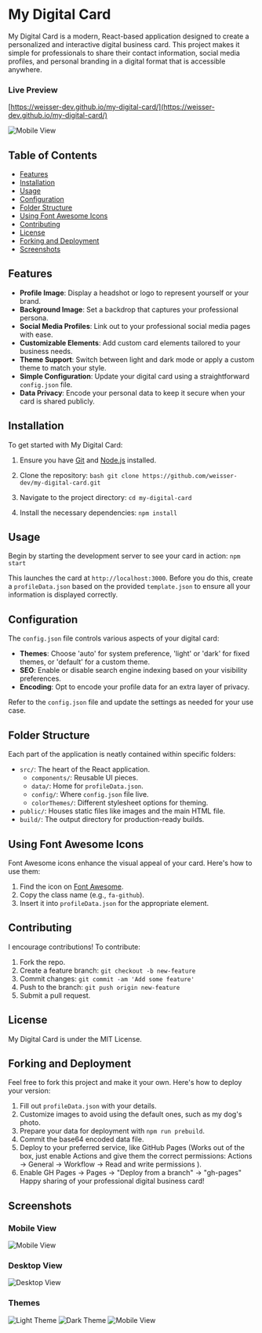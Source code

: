 # My Digital Card

My Digital Card is a modern, React-based application designed to create a personalized and interactive digital business
card. This project makes it simple for professionals to share their contact information, social media profiles, and
personal branding in a digital format that is accessible anywhere.

### Live Preview
[https://weisser-dev.github.io/my-digital-card/](https://weisser-dev.github.io/my-digital-card/)

![Mobile View](./screenshots/mobile.png)






## Table of Contents

- [Features](#features)
- [Installation](#installation)
- [Usage](#usage)
- [Configuration](#configuration)
- [Folder Structure](#folder-structure)
- [Using Font Awesome Icons](#using-font-awesome-icons)
- [Contributing](#contributing)
- [License](#license)
- [Forking and Deployment](#forking-and-deployment)
- [Screenshots](#screenshots)

## Features

- **Profile Image**: Display a headshot or logo to represent yourself or your brand.
- **Background Image**: Set a backdrop that captures your professional persona.
- **Social Media Profiles**: Link out to your professional social media pages with ease.
- **Customizable Elements**: Add custom card elements tailored to your business needs.
- **Theme Support**: Switch between light and dark mode or apply a custom theme to match your style.
- **Simple Configuration**: Update your digital card using a straightforward `config.json` file.
- **Data Privacy**: Encode your personal data to keep it secure when your card is shared publicly.

## Installation

To get started with My Digital Card:

1. Ensure you have [Git](https://git-scm.com/downloads) and [Node.js](https://nodejs.org/en/download/) installed.
2. Clone the repository:
   ```bash git clone https://github.com/weisser-dev/my-digital-card.git```

3. Navigate to the project directory:     `cd my-digital-card`

4. Install the necessary dependencies:    `npm install`

## Usage

Begin by starting the development server to see your card in action: `npm start`

This launches the card at `http://localhost:3000`. Before you do this, create a `profileData.json` based on the
provided `template.json` to ensure all your information is displayed correctly.

## Configuration

The `config.json` file controls various aspects of your digital card:

- **Themes**: Choose 'auto' for system preference, 'light' or 'dark' for fixed themes, or 'default' for a custom theme.
- **SEO**: Enable or disable search engine indexing based on your visibility preferences.
- **Encoding**: Opt to encode your profile data for an extra layer of privacy.

Refer to the `config.json` file and update the settings as needed for your use case.

## Folder Structure

Each part of the application is neatly contained within specific folders:

- `src/`: The heart of the React application.
    - `components/`: Reusable UI pieces.
    - `data/`: Home for `profileData.json`.
    - `config/`: Where `config.json`  file live.
    - `colorThemes/`: Different stylesheet options for theming.
- `public/`: Houses static files like images and the main HTML file.
- `build/`: The output directory for production-ready builds.

## Using Font Awesome Icons

Font Awesome icons enhance the visual appeal of your card. Here's how to use them:

1. Find the icon on [Font Awesome](https://fontawesome.com/icons).
2. Copy the class name (e.g., `fa-github`).
3. Insert it into `profileData.json` for the appropriate element.

## Contributing

I encourage contributions! To contribute:

1. Fork the repo.
2. Create a feature branch: `git checkout -b new-feature`
3. Commit changes: `git commit -am 'Add some feature'`
4. Push to the branch: `git push origin new-feature`
5. Submit a pull request.

## License

My Digital Card is under the MIT License.

## Forking and Deployment

Feel free to fork this project and make it your own. Here's how to deploy your version:

1. Fill out `profileData.json` with your details.
2. Customize images to avoid using the default ones, such as my dog's photo.
3. Prepare your data for deployment with `npm run prebuild`.
4. Commit the base64 encoded data file.
5. Deploy to your preferred service, like GitHub Pages (Works out of the box, just enable Actions and give them the correct permissions: Actions -> General -> Workflow -> Read and write permissions ).
6. Enable GH Pages -> Pages -> "Deploy from a branch" -> "gh-pages"
   Happy sharing of your professional digital business card!

## Screenshots

### Mobile View
![Mobile View](./screenshots/mobile.png)

### Desktop View
![Desktop View](./screenshots/desktop.png)

### Themes
![Light Theme](./screenshots/light.png)
![Dark Theme](./screenshots/dark.png)
![Mobile View](./screenshots/mobile.png)
